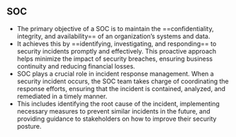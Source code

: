 
## SOC

- The primary objective of a SOC is to maintain the ==confidentiality, integrity, and availability== of an organization’s systems and data. 
- It achieves this by ==identifying, investigating, and responding== to security incidents promptly and effectively. This proactive approach helps minimize the impact of security breaches, ensuring business continuity and reducing financial losses.
- SOC plays a crucial role in incident response management. When a security incident occurs, the SOC team takes charge of coordinating the response efforts, ensuring that the incident is contained, analyzed, and remediated in a timely manner. 
- This includes identifying the root cause of the incident, implementing necessary measures to prevent similar incidents in the future, and providing guidance to stakeholders on how to improve their security posture.

